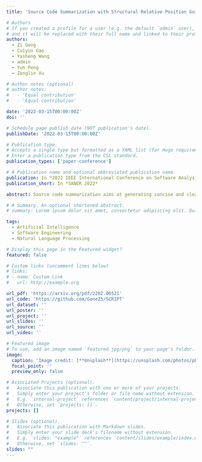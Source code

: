 ```yaml
---
title: 'Source Code Summarization with Structural Relative Position Guided Transformer'

# Authors
# If you created a profile for a user (e.g. the default `admin` user), write the username (folder name) here
# and it will be replaced with their full name and linked to their profile.
authors:
  - Zi Gong
  - Cuiyun Gao
  - Yasheng Wang
  - admin
  - Yun Peng
  - Zenglin Xu

# Author notes (optional)
# author_notes:
#   - 'Equal contribution'
#   - 'Equal contribution'

date: '2022-03-15T00:00:00Z'
doi: ''

# Schedule page publish date (NOT publication's date).
publishDate: '2022-03-15T00:00:00Z'

# Publication type.
# Accepts a single type but formatted as a YAML list (for Hugo requirements).
# Enter a publication type from the CSL standard.
publication_types: ['paper-conference']

# # Publication name and optional abbreviated publication name.
publication: In *2022 IEEE International Conference on Software Analysis, Evolution and Reengineering*
publication_short: In *SANER 2022* 

abstract: Source code summarization aims at generating concise and clear natural language descriptions for programming languages. Well-written code summaries are beneficial for programmers to participate in the software development and maintenance process. To learn the semantic representations of source code, recent efforts focus on incorporating the syntax structure of code into neural networks such as Transformer. Such Transformer-based approaches can better capture the long-range dependencies than other neural networks including Recurrent Neural Networks (RNNs), however, most of them do not consider the structural relative correlations between tokens, e.g., relative positions in Abstract Syntax Trees (ASTs), which is beneficial for code semantics learning. To model the structural dependency, we propose a StruCtural RelatIve Position guided Transformer, named SCRIPT. SCRIPT first obtains the structural relative positions between tokens via parsing the ASTs of source code, and then passes them into two types of Transformer encoders. One Transformer directly adjusts the input according to the structural relative distance; and the other Transformer encodes the structural relative positions during computing the self-attention scores. Finally, we stack these two types of Transformer encoders to learn representations of source code. Experimental results show that the proposed SCRIPT outperforms the state-of-the-art methods by at least 1.6%, 1.4% and 2.8% with respect to BLEU, ROUGEL and METEOR on benchmark datasets, respectively. We further show that how the proposed SCRIPT captures the structural relative dependencies.

# # Summary. An optional shortened abstract.
# summary: Lorem ipsum dolor sit amet, consectetur adipiscing elit. Duis posuere tellus ac convallis placerat. Proin tincidunt magna sed ex sollicitudin condimentum.

tags:
  - Artificial Intelligence
  - Software Engineering
  - Natural Language Processing

# Display this page in the Featured widget?
featured: false

# Custom links (uncomment lines below)
# links:
# - name: Custom Link
#   url: http://example.org

url_pdf: 'https://arxiv.org/pdf/2202.06521'
url_code: 'https://github.com/GoneZ5/SCRIPT'
url_dataset: ''
url_poster: ''
url_project: ''
url_slides: ''
url_source: ''
url_video: ''

# Featured image
# To use, add an image named `featured.jpg/png` to your page's folder.
image:
  caption: 'Image credit: [**Unsplash**](https://unsplash.com/photos/pLCdAaMFLTE)'
  focal_point: ''
  preview_only: false

# Associated Projects (optional).
#   Associate this publication with one or more of your projects.
#   Simply enter your project's folder or file name without extension.
#   E.g. `internal-project` references `content/project/internal-project/index.md`.
#   Otherwise, set `projects: []`.
projects: []

# Slides (optional).
#   Associate this publication with Markdown slides.
#   Simply enter your slide deck's filename without extension.
#   E.g. `slides: "example"` references `content/slides/example/index.md`.
#   Otherwise, set `slides: ""`.
slides: ""
---
```

